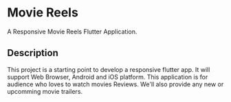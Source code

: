 # Movie Reels

A Responsive Movie Reels Flutter Application.

## Description

This project is a starting point to develop a responsive flutter app. It will support Web Browser, Android and iOS platform. This application is for audience who loves to watch movies Reviews. We'll also provide any new or upcomming movie trailers.
